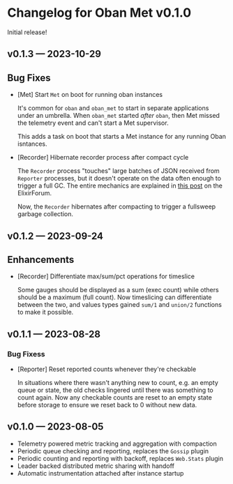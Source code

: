# Changelog for Oban Met v0.1.0

Initial release!

## v0.1.3 — 2023-10-29

## Bug Fixes

- [Met] Start `Met` on boot for running oban instances

  It's common for `oban` and `oban_met` to start in separate applications under an umbrella. When
  `oban_met` started _after_ `oban`, then Met missed the telemetry event and can't start a Met
  supervisor.

  This adds a task on boot that starts a Met instance for any running Oban isntances.

- [Recorder] Hibernate recorder process after compact cycle

  The `Recorder` process "touches" large batches of JSON received from `Reporter` processes, but
  it doesn't operate on the data often enough to trigger a full GC. The entire mechanics are
  explained in [this post][post] on the ElixirForum.
  
  Now, the `Recorder` hibernates after compacting to trigger a fullsweep garbage collection.
  
  [post]: https://elixirforum.com/t/extremely-high-memory-usage-in-genservers/4035/23

## v0.1.2 — 2023-09-24

## Enhancements

- [Recorder] Differentiate max/sum/pct operations for timeslice

  Some gauges should be displayed as a sum (exec count) while others should be a maximum (full
  count). Now timeslicing can differentiate between the two, and values types gained `sum/1` and
  `union/2` functions to make it possible.

## v0.1.1 — 2023-08-28

### Bug Fixess

- [Reporter] Reset reported counts whenever they're checkable

  In situations where there wasn't anything new to count, e.g. an empty queue or state, the old
  checks lingered until there was something to count again. Now any checkable counts are reset to
  an empty state before storage to ensure we reset back to 0 without new data.

## v0.1.0 — 2023-08-05

- Telemetry powered metric tracking and aggregation with compaction
- Periodic queue checking and reporting, replaces the `Gossip` plugin
- Periodic counting and reporting with backoff, replaces `Web.Stats` plugin
- Leader backed distributed metric sharing with handoff
- Automatic instrumentation attached after instance startup
